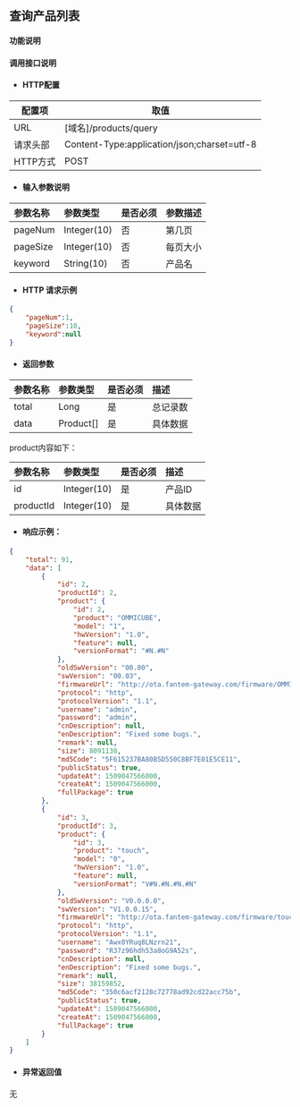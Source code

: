 ## 查询产品列表

#### 功能说明



#### 调用接口说明

* #### HTTP配置

| 配置项 | 取值 |
| --- | --- |
| URL | \[域名\]/products/query|
| 请求头部 | Content-Type:application/json;charset=utf-8 |
| HTTP方式 | POST|

* #### 输入参数说明

| 参数名称 | 参数类型 | 是否必须 | 参数描述 |
| :--- | :--- | :--- | :--- |
| pageNum| Integer\(10\) | 否 | 第几页|
| pageSize| Integer\(10\) | 否 |每页大小 |
| keyword| String\(10\) | 否 | 产品名|


* #### HTTP 请求示例

```json
{
    "pageNum":1,
    "pageSize":10,
    "keyword":null
}
```

* #### 返回参数
| 参数名称 | 参数类型 | 是否必须 | 描述 |
| :--- | :--- | :--- | :--- |
| total| Long | 是 | 总记录数 |
| data| Product[]| 是 | 具体数据 |

product内容如下：

| 参数名称 | 参数类型 | 是否必须 | 描述 |
| :--- | :--- | :--- | :--- |
| id| Integer\(10\) | 是 | 产品ID |
| productId| Integer\(10\)| 是 | 具体数据 |










* #### 响应示例：

```json
{
    "total": 91,
    "data": [
        {
            "id": 2,
            "productId": 2,
            "product": {
                "id": 2,
                "product": "OMMICUBE",
                "model": "1",
                "hwVersion": "1.0",
                "feature": null,
                "versionFormat": "#N.#N"
            },
            "oldSwVersion": "00.00",
            "swVersion": "00.03",
            "firmwareUrl": "http://ota.fantem-gateway.com/firmware/OMMICUBE/1/1-0/OMMICUBE-00.03.apk",
            "protocol": "http",
            "protocolVersion": "1.1",
            "username": "admin",
            "password": "admin",
            "cnDescription": null,
            "enDescription": "Fixed some bugs.",
            "remark": null,
            "size": 8091130,
            "md5Code": "5F615237BA80B5D550C8BF7E01E5CE11",
            "publicStatus": true,
            "updateAt": 1509047566000,
            "createAt": 1509047566000,
            "fullPackage": true
        },
        {
            "id": 3,
            "productId": 3,
            "product": {
                "id": 3,
                "product": "touch",
                "model": "0",
                "hwVersion": "1.0",
                "feature": null,
                "versionFormat": "V#N.#N.#N.#N"
            },
            "oldSwVersion": "V0.0.0.0",
            "swVersion": "V1.0.0.15",
            "firmwareUrl": "http://ota.fantem-gateway.com/firmware/touch/0/1-0/touch-V1.0.0.15.apk",
            "protocol": "http",
            "protocolVersion": "1.1",
            "username": "Awx0YRuq8LNzrn21",
            "password": "R37z96hdh53a8oG9A52s",
            "cnDescription": null,
            "enDescription": "Fixed some bugs.",
            "remark": null,
            "size": 38159852,
            "md5Code": "350c6acf2128c72778ad92cd22acc75b",
            "publicStatus": true,
            "updateAt": 1509047566000,
            "createAt": 1509047566000,
            "fullPackage": true
        }
    ]
}
```

* #### 异常返回值

无



